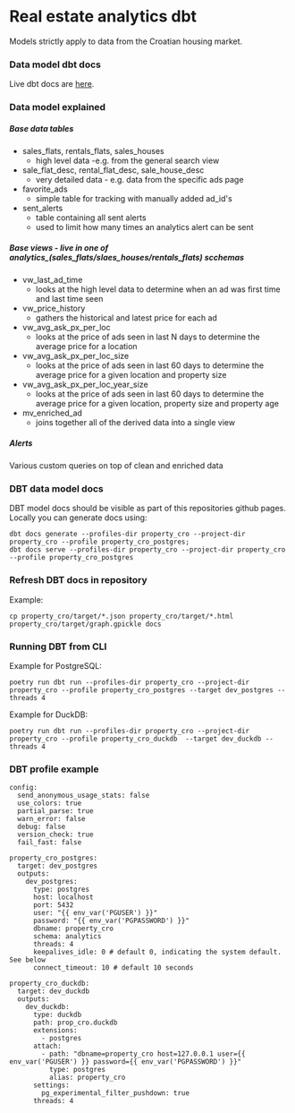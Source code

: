 # Real estate analytics dbt

Models strictly apply to data from the Croatian housing market.

### Data model dbt docs
Live dbt docs are [here](https://dorianbg.github.io/realestate-analytics-dbt/#!/overview). 

### Data model explained

##### Base data tables
- sales_flats, rentals_flats, sales_houses
  - high level data -e.g. from the general search view
- sale_flat_desc, rental_flat_desc, sale_house_desc
  - very detailed data - e.g. data from the specific ads page
- favorite_ads
  - simple table for tracking with manually added ad_id's
- sent_alerts
  - table containing all sent alerts
  - used to limit how many times an analytics alert can be sent

##### Base views - live in one of analytics_(sales_flats/slaes_houses/rentals_flats) scchemas
- vw_last_ad_time
  - looks at the high level data to determine when an ad was first time and last time seen
- vw_price_history
  - gathers the historical and latest price for each ad
- vw_avg_ask_px_per_loc
  - looks at the price of ads seen in last N days to determine the average price for a location
- vw_avg_ask_px_per_loc_size
  - looks at the price of ads seen in last 60 days to determine the average price for a given location and property size
- vw_avg_ask_px_per_loc_year_size
  - looks at the price of ads seen in last 60 days to determine the average price for a given location, property size and property age
- mv_enriched_ad
  - joins together all of the derived data into a single view

##### Alerts

Various custom queries on top of clean and enriched data

### DBT data model docs

DBT model docs should be visible as part of this repositories github pages.  
Locally you can generate docs using: 
```
dbt docs generate --profiles-dir property_cro --project-dir property_cro --profile property_cro_postgres; 
dbt docs serve --profiles-dir property_cro --project-dir property_cro --profile property_cro_postgres
```

### Refresh DBT docs in repository

Example:
```
cp property_cro/target/*.json property_cro/target/*.html property_cro/target/graph.gpickle docs
```

### Running DBT from CLI

Example for PostgreSQL:  
```
poetry run dbt run --profiles-dir property_cro --project-dir property_cro --profile property_cro_postgres --target dev_postgres --threads 4
```

Example for DuckDB:   
```
poetry run dbt run --profiles-dir property_cro --project-dir property_cro --profile property_cro_duckdb  --target dev_duckdb --threads 4
```


### DBT profile example 

```
config:
  send_anonymous_usage_stats: false
  use_colors: true
  partial_parse: true
  warn_error: false
  debug: false
  version_check: true
  fail_fast: false

property_cro_postgres:
  target: dev_postgres
  outputs:
    dev_postgres:
      type: postgres
      host: localhost
      port: 5432
      user: "{{ env_var('PGUSER') }}"
      password: "{{ env_var('PGPASSWORD') }}"
      dbname: property_cro
      schema: analytics
      threads: 4
      keepalives_idle: 0 # default 0, indicating the system default. See below
      connect_timeout: 10 # default 10 seconds

property_cro_duckdb:
  target: dev_duckdb
  outputs:
    dev_duckdb:
      type: duckdb
      path: prop_cro.duckdb
      extensions:
        - postgres
      attach:
        - path: "dbname=property_cro host=127.0.0.1 user={{ env_var('PGUSER') }} password={{ env_var('PGPASSWORD') }}"
          type: postgres
          alias: property_cro
      settings:
        pg_experimental_filter_pushdown: true
      threads: 4

```